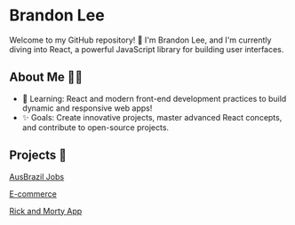 # Brandon Lee

Welcome to my GitHub repository! 👋 I'm Brandon Lee, and I'm currently diving into React, a powerful JavaScript library for building user interfaces.

## About Me 🧑‍💻
- 🌱 Learning: React and modern front-end development practices to build dynamic and responsive web apps!
- ✨ Goals: Create innovative projects, master advanced React concepts, and contribute to open-source projects.

## Projects 🚀

[AusBrazil Jobs](https://ausbrazil-jobs.vercel.app)

[E-commerce](https://techlee.vercel.app/)

[Rick and Morty App](https://github.com/BrandonLeeee/rickandmorty/tree/master)
